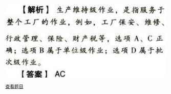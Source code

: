 ![](91da5461f25289c1c5d99dede7d91bdb.png)

![](d5deb4cfa27e0864305235aecedc5971.png)

[查看题目](../C15作业成本法.本章真题.md#2-题目)

